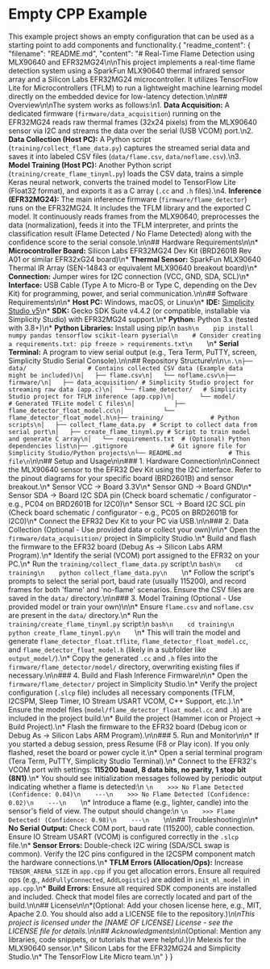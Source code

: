 # Empty CPP Example
This example project shows an empty configuration that can be used as a starting point to add components and functionality.{
  "readme_content": {
    "filename": "README.md",
    "content": "# Real-Time Flame Detection using MLX90640 and EFR32MG24\n\nThis project implements a real-time flame detection system using a SparkFun MLX90640 thermal infrared sensor array and a Silicon Labs EFR32MG24 microcontroller. It utilizes TensorFlow Lite for Microcontrollers (TFLM) to run a lightweight machine learning model directly on the embedded device for low-latency detection.\n\n## Overview\n\nThe system works as follows:\n1.  **Data Acquisition:** A dedicated firmware (`firmware/data_acquisition`) running on the EFR32MG24 reads raw thermal frames (32x24 pixels) from the MLX90640 sensor via I2C and streams the data over the serial (USB VCOM) port.\n2.  **Data Collection (Host PC):** A Python script (`training/collect_flame_data.py`) captures the streamed serial data and saves it into labeled CSV files (`data/flame.csv`, `data/noflame.csv`).\n3.  **Model Training (Host PC):** Another Python script (`training/create_flame_tinyml.py`) loads the CSV data, trains a simple Keras neural network, converts the trained model to TensorFlow Lite (Float32 format), and exports it as a C array (`.cc` and `.h` files).\n4.  **Inference (EFR32MG24):** The main inference firmware (`firmware/flame_detector`) runs on the EFR32MG24. It includes the TFLM library and the exported C model. It continuously reads frames from the MLX90640, preprocesses the data (normalization), feeds it into the TFLM interpreter, and prints the classification result (Flame Detected / No Flame Detected) along with the confidence score to the serial console.\n\n## Hardware Requirements\n\n*   **Microcontroller Board:** Silicon Labs EFR32MG24 Dev Kit (BRD2601B Rev A01 or similar EFR32xG24 board)\n*   **Thermal Sensor:** SparkFun MLX90640 Thermal IR Array (SEN-14843 or equivalent MLX90640 breakout board)\n*   **Connection:** Jumper wires for I2C connection (VCC, GND, SDA, SCL)\n*   **Interface:** USB Cable (Type A to Micro-B or Type C, depending on the Dev Kit) for programming, power, and serial communication.\n\n## Software Requirements\n\n*   **Host PC:** Windows, macOS, or Linux\n*   **IDE:** [Simplicity Studio v5](https://www.silabs.com/developers/simplicity-studio)\n*   **SDK:** Gecko SDK Suite v4.4.2 (or compatible, installable via Simplicity Studio) with EFR32MG24 support.\n*   **Python:** Python 3.x (tested with 3.8+)\n*   **Python Libraries:** Install using pip:\n    ```bash\n    pip install numpy pandas tensorflow scikit-learn pyserial\n    # Consider creating a requirements.txt: pip freeze > requirements.txt\n    ```\n*   **Serial Terminal:** A program to view serial output (e.g., Tera Term, PuTTY, screen, Simplicity Studio Serial Console).\n\n## Repository Structure\n\n```\n.\n├── data/                 # Contains collected CSV data (Example data might be included)\n│   ├── flame.csv\n│   └── noflame.csv\n├── firmware/\n│   ├── data_acquisition/ # Simplicity Studio project for streaming raw data (app.c)\n│   └── flame_detector/   # Simplicity Studio project for TFLM inference (app.cpp)\n│       └── model/        # Generated TFLite model C files\n│           ├── flame_detector_float_model.cc\n│           └── flame_detector_float_model.h\n├── training/             # Python scripts\n│   ├── collect_flame_data.py  # Script to collect data from serial port\n│   ├── create_flame_tinyml.py # Script to train model and generate C array\n│   └── requirements.txt  # (Optional) Python dependencies list\n├── .gitignore            # Git ignore file for Simplicity Studio/Python projects\n└── README.md             # This file\n```\n\n## Setup and Usage\n\n### 1. Hardware Connection\n\nConnect the MLX90640 sensor to the EFR32 Dev Kit using the I2C interface. Refer to the pinout diagrams for your specific board (BRD2601B) and sensor breakout.\n*   Sensor VCC -> Board 3.3V\n*   Sensor GND -> Board GND\n*   Sensor SDA -> Board I2C SDA pin (Check board schematic / configurator - e.g., PC04 on BRD2601B for I2C0)\n*   Sensor SCL -> Board I2C SCL pin (Check board schematic / configurator - e.g., PC05 on BRD2601B for I2C0)\n*   Connect the EFR32 Dev Kit to your PC via USB.\n\n### 2. Data Collection (Optional - Use provided data or collect your own)\n\n*   Open the `firmware/data_acquisition/` project in Simplicity Studio.\n*   Build and flash the firmware to the EFR32 board (Debug As -> Silicon Labs ARM Program).\n*   Identify the serial (VCOM) port assigned to the EFR32 on your PC.\n*   Run the `training/collect_flame_data.py` script:\n    ```bash\n    cd training\n    python collect_flame_data.py\n    ```\n*   Follow the script's prompts to select the serial port, baud rate (usually 115200), and record frames for both 'flame' and 'no-flame' scenarios. Ensure the CSV files are saved in the `data/` directory.\n\n### 3. Model Training (Optional - Use provided model or train your own)\n\n*   Ensure `flame.csv` and `noflame.csv` are present in the `data/` directory.\n*   Run the `training/create_flame_tinyml.py` script:\n    ```bash\n    cd training\n    python create_flame_tinyml.py\n    ```\n*   This will train the model and generate `flame_detector_float.tflite`, `flame_detector_float_model.cc`, and `flame_detector_float_model.h` (likely in a subfolder like `output_model/`).\n*   Copy the generated `.cc` and `.h` files into the `firmware/flame_detector/model/` directory, overwriting existing files if necessary.\n\n### 4. Build and Flash Inference Firmware\n\n*   Open the `firmware/flame_detector/` project in Simplicity Studio.\n*   Verify the project configuration (`.slcp` file) includes all necessary components (TFLM, I2CSPM, Sleep Timer, IO Stream USART VCOM, C++ Support, etc.).\n*   Ensure the model files (`model/flame_detector_float_model.cc` and `.h`) are included in the project build.\n*   Build the project (Hammer icon or Project -> Build Project).\n*   Flash the firmware to the EFR32 board (Debug icon or Debug As -> Silicon Labs ARM Program).\n\n### 5. Run and Monitor\n\n*   If you started a debug session, press Resume (F8 or Play icon). If you only flashed, reset the board or power cycle it.\n*   Open a serial terminal program (Tera Term, PuTTY, Simplicity Studio Terminal).\n*   Connect to the EFR32's VCOM port with settings: **115200 baud, 8 data bits, no parity, 1 stop bit (8N1)**.\n*   You should see initialization messages followed by periodic output indicating whether a flame is detected:\n    ```\n    >>> No Flame Detected (Confidence: 0.04)\n    ---\n    >>> No Flame Detected (Confidence: 0.02)\n    ---\n    ```\n*   Introduce a flame (e.g., lighter, candle) into the sensor's field of view. The output should change:\n    ```\n    >>> Flame Detected! (Confidence: 0.98)\n    ---\n    ```\n\n## Troubleshooting\n\n*   **No Serial Output:** Check COM port, baud rate (115200), cable connection. Ensure IO Stream USART (VCOM) is configured correctly in the `.slcp` file.\n*   **Sensor Errors:** Double-check I2C wiring (SDA/SCL swap is common). Verify the I2C pins configured in the I2CSPM component match the hardware connections.\n*   **TFLM Errors (Allocation/Ops):** Increase `TENSOR_ARENA_SIZE` in `app.cpp` if you get allocation errors. Ensure all required ops (e.g., `AddFullyConnected`, `AddLogistic`) are added in `init_ml_model` in `app.cpp`.\n*   **Build Errors:** Ensure all required SDK components are installed and included. Check that model files are correctly located and part of the build.\n\n## License\n\n*(Optional: Add your chosen license here, e.g., MIT, Apache 2.0. You should also add a LICENSE file to the repository.)*\n\nThis project is licensed under the [NAME OF LICENSE] License - see the LICENSE file for details.\n\n## Acknowledgments\n\n*(Optional: Mention any libraries, code snippets, or tutorials that were helpful.)*\n*   Melexis for the MLX90640 sensor.\n*   Silicon Labs for the EFR32MG24 and Simplicity Studio.\n*   The TensorFlow Lite Micro team.\n"
  }
}

